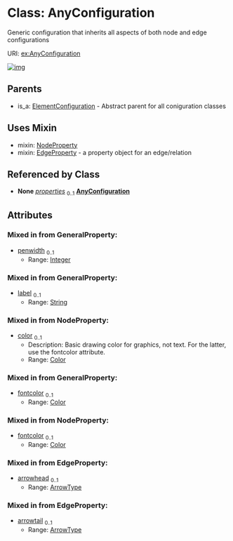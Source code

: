 
# Class: AnyConfiguration


Generic configuration that inherits all aspects of both node and edge configurations

URI: [ex:AnyConfiguration](https://w3id.org/kgviz/AnyConfiguration)


[![img](https://yuml.me/diagram/nofunky;dir:TB/class/[NodeProperty],[ElementConfiguration],[EdgeProperty],[ConditionalProperty]++-%20properties%200..1>[AnyConfiguration&#124;penwidth:integer%20%3F;label:string%20%3F;color:Color%20%3F;fontcolor:Color%20%3F;arrowhead:ArrowType%20%3F;arrowtail:ArrowType%20%3F],[AnyConfiguration]uses%20-.->[NodeProperty],[AnyConfiguration]uses%20-.->[EdgeProperty],[ElementConfiguration]^-[AnyConfiguration],[ConditionalProperty])](https://yuml.me/diagram/nofunky;dir:TB/class/[NodeProperty],[ElementConfiguration],[EdgeProperty],[ConditionalProperty]++-%20properties%200..1>[AnyConfiguration&#124;penwidth:integer%20%3F;label:string%20%3F;color:Color%20%3F;fontcolor:Color%20%3F;arrowhead:ArrowType%20%3F;arrowtail:ArrowType%20%3F],[AnyConfiguration]uses%20-.->[NodeProperty],[AnyConfiguration]uses%20-.->[EdgeProperty],[ElementConfiguration]^-[AnyConfiguration],[ConditionalProperty])

## Parents

 *  is_a: [ElementConfiguration](ElementConfiguration.md) - Abstract parent for all coniguration classes

## Uses Mixin

 *  mixin: [NodeProperty](NodeProperty.md)
 *  mixin: [EdgeProperty](EdgeProperty.md) - a property object for an edge/relation

## Referenced by Class

 *  **None** *[properties](properties.md)*  <sub>0..1</sub>  **[AnyConfiguration](AnyConfiguration.md)**

## Attributes


### Mixed in from GeneralProperty:

 * [penwidth](penwidth.md)  <sub>0..1</sub>
     * Range: [Integer](types/Integer.md)

### Mixed in from GeneralProperty:

 * [label](label.md)  <sub>0..1</sub>
     * Range: [String](types/String.md)

### Mixed in from NodeProperty:

 * [color](color.md)  <sub>0..1</sub>
     * Description: Basic drawing color for graphics, not text. For the latter, use the fontcolor attribute.
     * Range: [Color](types/Color.md)

### Mixed in from GeneralProperty:

 * [fontcolor](fontcolor.md)  <sub>0..1</sub>
     * Range: [Color](types/Color.md)

### Mixed in from NodeProperty:

 * [fontcolor](fontcolor.md)  <sub>0..1</sub>
     * Range: [Color](types/Color.md)

### Mixed in from EdgeProperty:

 * [arrowhead](arrowhead.md)  <sub>0..1</sub>
     * Range: [ArrowType](ArrowType.md)

### Mixed in from EdgeProperty:

 * [arrowtail](arrowtail.md)  <sub>0..1</sub>
     * Range: [ArrowType](ArrowType.md)
